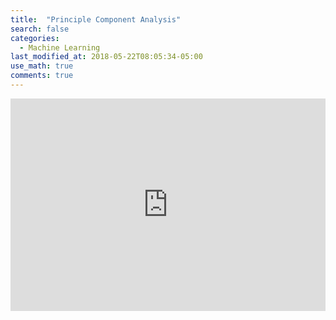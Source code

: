 ```yaml
---
title:  "Principle Component Analysis"
search: false
categories: 
  - Machine Learning
last_modified_at: 2018-05-22T08:05:34-05:00
use_math: true
comments: true
---
```




<iframe src="http://js.cytoscape.org/demos/colajs-graph/" width="100%" height="340" seamless frameBorder="0" scrolling="no"></iframe>

